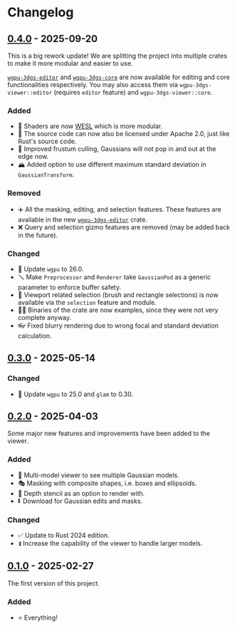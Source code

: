 # Changelog

## [0.4.0](https://crates.io/crates/wgpu-3dgs-viewer/0.4.0) - 2025-09-20

This is a big rework update! We are splitting the project into multiple crates to make it more modular and easier to use.

[`wgpu-3dgs-editor`](https://github.com/LioQing/wgpu-3dgs-editor) and [`wgpu-3dgs-core`](https://github.com/LioQing/wgpu-3dgs-core) are now available for editing and core functionalities respectively. You may also access them via `wgpu-3dgs-viewer::editor` (requires `editor` feature) and `wgpu-3dgs-viewer::core`.

### Added

- 🔦 Shaders are now [WESL](https://wesl-lang.dev/) which is more modular.
- 📜 The source code can now also be licensed under Apache 2.0, just like Rust's source code.
- 🔪 Improved frustum culling, Gaussians will not pop in and out at the edge now.
- 🏔️ Added option to use different maximum standard deviation in `GaussianTransform`.

### Removed

- ✈️ All the masking, editing, and selection features. These features are available in the new [`wgpu-3dgs-editor`](https://github.com/LioQing/wgpu-3dgs-editor) crate.
- ❌ Query and selection gizmo features are removed (may be added back in the future).

### Changed

- 🔄 Update `wgpu` to 26.0.
- 🪛 Make `Preprocessor` and `Renderer` take `GaussianPod` as a generic parameter to enforce buffer safety.
- 🫥 Viewport related selection (brush and rectangle selections) is now available via the `selection` feature and module.
- 🏃‍➡️ Binaries of the crate are now examples, since they were not very complete anyway.
- 👓 Fixed blurry rendering due to wrong focal and standard deviation calculation.

## [0.3.0](https://crates.io/crates/wgpu-3dgs-viewer/0.3.0) - 2025-05-14

### Changed

- 🔄 Update `wgpu` to 25.0 and `glam` to 0.30.

## [0.2.0](https://crates.io/crates/wgpu-3dgs-viewer/0.2.0) - 2025-04-03

Some major new features and improvements have been added to the viewer.

### Added

- 🔢 Multi-model viewer to see multiple Gaussian models.
- 🎭 Masking with composite shapes, i.e. boxes and ellipsoids.
- 🎥 Depth stencil as an option to render with.
- ⏬ Download for Gaussian edits and masks.

### Changed

- ✅ Update to Rust 2024 edition.
- ⏫ Increase the capability of the viewer to handle larger models.

## [0.1.0](https://crates.io/crates/wgpu-3dgs-viewer/0.1.0) - 2025-02-27

The first version of this project.

### Added

- ⭐ Everything!
